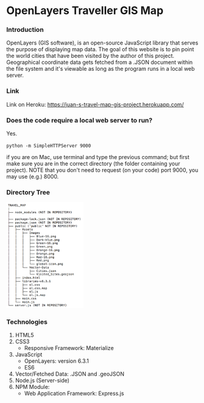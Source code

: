 # OpenLayers Traveller GIS Map

### Introduction

OpenLayers (GIS software), is an open-source JavaScript library that serves the
purpose of displaying map data. The goal of this website is to pin point the world
cities that have been visited by the author of this project. Geographical coordinate 
data gets fetched from a .JSON document within the file system and it's viewable as 
long as the program runs in a local web server.

### Link
Link on Heroku: https://juan-s-travel-map-gis-project.herokuapp.com/

### Does the code require a local web server to run?
Yes.

`python -m SimpleHTTPServer 9000`

if you are on Mac, use terminal and type the previous command; but first 
make sure you are in the correct directory (the folder containing your project).
NOTE that you don't need to request (on your code) port 9000, you may use 
(e.g.) 8000.

### Directory Tree
<img src="Image/Directory_GIS-v2.png" width="40%">

### Technologies

1. HTML5
2. CSS3
   * Responsive Framework: Materialize
3. JavaScript
   * OpenLayers: version 6.3.1
   * ES6
4. Vector/Fetched Data: .JSON and .geoJSON
5. Node.js (Server-side)
6. NPM Module:
   * Web Application Framework: Express.js
